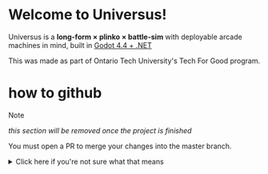 # Welcome to Universus!

Universus is a **long-form × plinko × battle-sim** with deployable arcade machines in mind, built in [Godot 4.4 + .NET](https://godotengine.org/download/)

This was made as part of Ontario Tech University's Tech For Good program.


# how to github

> [!NOTE]
> *this section will be removed once the project is finished*

You must open a PR to merge your changes into the master branch.

<details>
<summary>Click here if you're not sure what that means</summary>

Since we have lots of people working on this project, it would be a pretty big
headache if we all could push directly to the `master` branch 😅

To solve this issue, pushing to `master` is **🚫blocked**, and can only be committed
to via pull requests (PRs):

> Git commands are written below, but you can easily follow with the GitHub Desktop
> interface

<br/>

1. **Create and move to a new branch**

```sh
# the "feature/" part is not required, but it's one way to tell what the
# intention of the branch is (feature, bugfix, etc).

git checkout -b 'feature/mycoolfeature'  
```

As the name suggests, these are **feature branches**, meaning they should be relatively
short lived and meant for one feature. Make a new feature branch if you need to. It'll 
probably be less of a headache.

<br/>

2. **Commit and push all your changes to that branch**

```sh
git add .
git commit -m 'biggest commit'
git push
```

> Since this is your branch, do whatever you want to it! Force-push, rebase, etc.

<br/>

3. **Create a PR!**

> 🚨 IMPORTANT: At this stage, your branch should run **perfectly fine with no errors**. 

Go to the GitHub repo in the browser and navigate to "Pull Requests > New Pull Request"

You can optionally (but should) include information about what the PR is about inside the description

GitHub will tell you if there are any conflicts that will arise as a result of a hypothetical 
merge with the `master` branch. Use this to fix those conflicts!

<br/>

4. **Get a buddy**

Someone else must approve your PR before getting it merged to `master`.
Get someone from your field to review it for you.

If you're the one reviewing, you can navigate to their feature branch to ensure everything is
A-OK!

<br/>

5. **Profit!**

</details>
